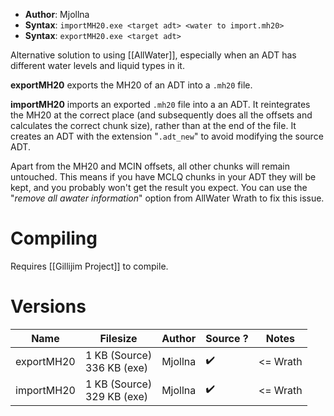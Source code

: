 - **Author**: Mjollna
- **Syntax**: `importMH20.exe <target adt> <water to import.mh20>`
- **Syntax**: `exportMH20.exe <target adt>`

Alternative solution to using [[AllWater]], especially when an ADT has different water levels and liquid types in it.

**exportMH20** exports the MH20 of an ADT into a `.mh20` file. 

**importMH20** imports an exported `.mh20` file into a an ADT. It reintegrates the MH20 at the correct place (and subsequently does all the offsets and calculates the correct chunk size), rather than at the end of the file. It creates an ADT with the extension "`.adt_new`" to avoid modifying the source ADT.

Apart from the MH20 and MCIN offsets, all other chunks will remain untouched. This means if you have MCLQ chunks in your ADT they will be kept, and you probably won't get the result you expect. You can use the "*remove all awater information*" option from AllWater <span class="wrath">Wrath</span> to fix this issue.

# Compiling

Requires [[Gillijim Project]] to compile.

# Versions

| Name       | Filesize                        | Author  | Source ? | Notes                               |
| ---------- | ------------------------------- | ------- | -------- | ----------------------------------- |
| exportMH20 | 1 KB (Source)<br />336 KB (exe) | Mjollna | ✔️       | <= <span class="wrath">Wrath</span> |
| importMH20 | 1 KB (Source)<br />329 KB (exe) | Mjollna | ✔️       | <= <span class="wrath">Wrath</span> |
